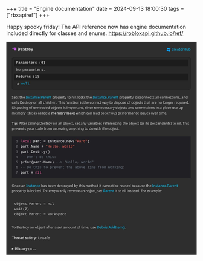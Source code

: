 +++
title = "Engine documentation"
date = 2024-09-13 18:00:30
tags = ["rbxapiref"]
+++

Happy spooky friday! The API reference now has engine documentation included
directly for classes and enums.
https://robloxapi.github.io/ref/

![](00.jpg)
